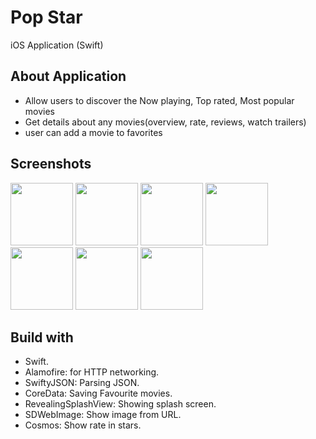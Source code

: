 # Pop Star
iOS Application (Swift)

## About Application
- Allow users to discover the Now playing, Top rated, Most popular movies
- Get details about any movies(overview, rate, reviews, watch trailers)
- user can add a movie to favorites

## Screenshots
<div>
<img src="https://user-images.githubusercontent.com/44899782/79296271-3926c080-7edb-11ea-9d7d-0643408b1023.png" width= "100">
<img src="https://user-images.githubusercontent.com/44899782/79296222-1ac0c500-7edb-11ea-847e-e8303a6a81ff.png" width= "100">
<img src="https://user-images.githubusercontent.com/44899782/79296234-23b19680-7edb-11ea-812d-14e58fb1ec46.png" width= "100">
<img src="https://user-images.githubusercontent.com/44899782/79296256-3035ef00-7edb-11ea-8743-8926986e074c.png" width= "100">
<img src="https://user-images.githubusercontent.com/44899782/79296258-31671c00-7edb-11ea-943b-333ed02811c1.png" width= "100">
<img src="https://user-images.githubusercontent.com/44899782/79296260-3330df80-7edb-11ea-9a2a-350421148d60.png" width= "100">
<img src="https://user-images.githubusercontent.com/44899782/79296265-36c46680-7edb-11ea-83bb-1e4078f3510c.png" width= "100">
</div>

## Build with
- Swift.
- Alamofire: for HTTP networking.
- SwiftyJSON: Parsing JSON.
- CoreData: Saving Favourite movies.
- RevealingSplashView: Showing splash screen.
- SDWebImage: Show image from URL. 
- Cosmos: Show rate in stars. 
